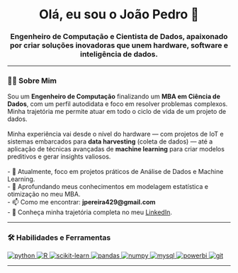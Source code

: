 <h1 align="center">
  Olá, eu sou o João Pedro 👋
</h1>
<h3 align="center">
  Engenheiro de Computação e Cientista de Dados, apaixonado por criar soluções inovadoras que unem hardware, software e inteligência de dados.
</h3>

---

### 👨‍💻 Sobre Mim

<p align="left">
  Sou um <strong>Engenheiro de Computação</strong> finalizando um <strong>MBA em Ciência de Dados</strong>, com um perfil autodidata e foco em resolver problemas complexos. Minha trajetória me permite atuar em todo o ciclo de vida de um projeto de dados.
<br><br>
  Minha experiência vai desde o nível do hardware — com projetos de IoT e sistemas embarcados para <strong>data harvesting</strong> (coleta de dados) — até a aplicação de técnicas avançadas de <strong>machine learning</strong> para criar modelos preditivos e gerar insights valiosos.
<br><br>
  - 🔭 Atualmente, foco em projetos práticos de Análise de Dados e Machine Learning.
  <br>
  - 🌱 Aprofundando meus conhecimentos em modelagem estatística e otimização no meu MBA.
  <br>
  - 📫 Como me encontrar: <strong>jpereira429@gmail.com</strong>
  <br>
  - 📄 Conheça minha trajetória completa no meu <a href="https://www.linkedin.com/in/jo%C3%A3o-pedro-lucena-pereira-012371212/">LinkedIn</a>.
</p>

---

### 🛠️ Habilidades e Ferramentas

<p align="left">
  <a href="https://www.python.org" target="_blank" rel="noreferrer"> 
    <img src="https://img.shields.io/badge/Python-3776AB?style=for-the-badge&logo=python&logoColor=white" alt="python" />
  </a>
  <a href="https://www.r-project.org/" target="_blank" rel="noreferrer"> 
    <img src="https://img.shields.io/badge/R-276DC3?style=for-the-badge&logo=r&logoColor=white" alt="R" />
  </a>
  <a href="https://scikit-learn.org/" target="_blank" rel="noreferrer"> 
    <img src="https://img.shields.io/badge/scikit--learn-F7931E?style=for-the-badge&logo=scikit-learn&logoColor=white" alt="scikit-learn" />
  </a>
  <a href="https://pandas.pydata.org/" target="_blank" rel="noreferrer"> 
    <img src="https://img.shields.io/badge/Pandas-150458?style=for-the-badge&logo=pandas&logoColor=white" alt="pandas" />
  </a>
  <a href="https://numpy.org/" target="_blank" rel="noreferrer"> 
    <img src="https://img.shields.io/badge/Numpy-013243?style=for-the-badge&logo=numpy&logoColor=white" alt="numpy" />
  </a>
  
  <a href="https://www.mysql.com/" target="_blank" rel="noreferrer"> 
    <img src="https://img.shields.io/badge/MySQL-4479A1?style=for-the-badge&logo=mysql&logoColor=white" alt="mysql" />
  </a>
  <a href="https://powerbi.microsoft.com/pt-br/" target="_blank" rel="noreferrer"> 
    <img src="https://img.shields.io/badge/PowerBI-F2C811?style=for-the-badge&logo=Power%20BI&logoColor=black" alt="powerbi" />
  </a>
  
  <a href="https://git-scm.com/" target="_blank" rel="noreferrer"> 
    <img src="https://img.shields.io/badge/GIT-E44C30?style=for-the-badge&logo=git&logoColor=white" alt="git" />
  </a>
</p>

---
